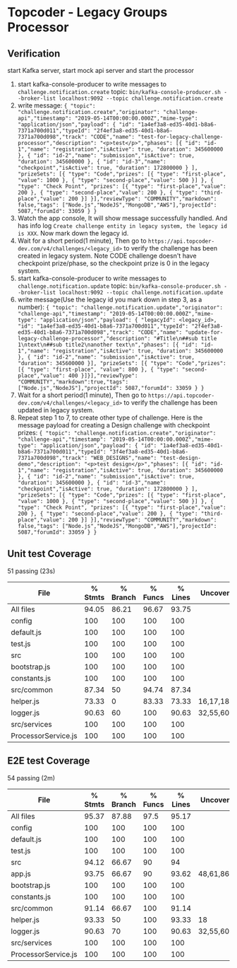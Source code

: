 # Topcoder - Legacy Groups Processor

## Verification
start Kafka server, start mock api server and start the processor

1. start kafka-console-producer to write messages to `challenge.notification.create` topic:
  `bin/kafka-console-producer.sh --broker-list localhost:9092 --topic challenge.notification.create`
2. write message:
  `{ "topic": "challenge.notification.create","originator": "challenge-api","timestamp": "2019-05-14T00:00:00.000Z","mime-type": "application/json","payload": { "id": "1a4ef3a8-ed35-40d1-b8a6-7371a700d011","typeId": "2f4ef3a8-ed35-40d1-b8a6-7371a700d098","track": "CODE","name": "test-for-legacy-challenge-processor","description": "<p>test</p>","phases": [{ "id": "id-1","name": "registration","isActive": true, "duration": 345600000 }, { "id": "id-2","name": "submission","isActive": true, "duration": 345600000 }, { "id": "id-3","name": "checkpoint","isActive": true, "duration": 172800000 } ], "prizeSets": [{ "type": "Code","prizes": [{ "type": "first-place", "value": 1000 }, { "type": "second-place","value": 500 }] }, { "type": "Check Point", "prizes": [{ "type": "first-place","value": 200 }, { "type": "second-place","value": 200 }, { "type": "third-place","value": 200 }] }],"reviewType": "COMMUNITY","markdown": false,"tags": ["Node.js","NodeJS","MongoDB","AWS"],"projectId": 5087,"forumId": 33059 } }`
3. Watch the app console, It will show message successfully handled. And has info log `Create challenge entity in legacy system, the legacy id is XXX`. Now mark down the legacy id.
4. Wait for a short period(1 minute), Then go to `https://api.topcoder-dev.com/v4/challenges/<legacy_id>` to verify the challenge has been created in legacy system. Note CODE challenge doesn't have checkpoint prize/phase, so the checkpoint prize is 0 in the legacy system.
5. start kafka-console-producer to write messages to `challenge.notification.update` topic:
  `bin/kafka-console-producer.sh --broker-list localhost:9092 --topic challenge.notification.update`
6. write message(Use the legacy id you mark down in step 3, as a number):
  `{ "topic": "challenge.notification.update","originator": "challenge-api","timestamp": "2019-05-14T00:00:00.000Z","mime-type": "application/json","payload": { "legacyId": <legacy_id>, "id": "1a4ef3a8-ed35-40d1-b8a6-7371a700d011","typeId": "2f4ef3a8-ed35-40d1-b8a6-7371a700d098","track": "CODE","name": "update-for-legacy-challenge-processor","description": "#Title\n##sub title 1\ntext\n##sub title2\nanother text\n","phases": [{ "id": "id-1","name": "registration","isActive": true, "duration": 345600000 }, { "id": "id-2","name": "submission","isActive": true, "duration": 345600000 }], "prizeSets": [{ "type": "Code","prizes": [{ "type": "first-place", "value": 800 }, { "type": "second-place","value": 400 }]}],"reviewType": "COMMUNITY","markdown":true,"tags": ["Node.js","NodeJS"],"projectId": 5087,"forumId": 33059 } }`
7. Wait for a short period(1 minute), Then go to `https://api.topcoder-dev.com/v4/challenges/<legacy_id>` to verify the challenge has been updated in legacy system.
8. Repeat step 1 to 7, to create other type of challenge. Here is the message payload for creating a Design challenge with checkpoint prizes:
  `{ "topic": "challenge.notification.create","originator": "challenge-api","timestamp": "2019-05-14T00:00:00.000Z","mime-type": "application/json","payload": { "id": "1a4ef3a8-ed35-40d1-b8a6-7371a700d011","typeId": "3f4ef3a8-ed35-40d1-b8a6-7371a700d098","track": "WEB_DESIGNS","name": "test-design-demo","description": "<p>test design</p>","phases": [{ "id": "id-1","name": "registration","isActive": true, "duration": 345600000 }, { "id": "id-2","name": "submission","isActive": true, "duration": 345600000 }, { "id": "id-3","name": "checkpoint","isActive": true, "duration": 172800000 } ], "prizeSets": [{ "type": "Code","prizes": [{ "type": "first-place", "value": 1000 }, { "type": "second-place","value": 500 }] }, { "type": "Check Point", "prizes": [{ "type": "first-place","value": 200 }, { "type": "second-place","value": 200 }, { "type": "third-place","value": 200 }] }],"reviewType": "COMMUNITY","markdown": false,"tags": ["Node.js","NodeJS","MongoDB","AWS"],"projectId": 5087,"forumId": 33059 } }`


## Unit test Coverage
  51 passing (23s)

File                  |  % Stmts | % Branch |  % Funcs |  % Lines | Uncovered Line #s |
----------------------|----------|----------|----------|----------|-------------------|
All files             |    94.05 |    86.21 |    96.67 |    93.75 |                   |
 config               |      100 |      100 |      100 |      100 |                   |
  default.js          |      100 |      100 |      100 |      100 |                   |
  test.js             |      100 |      100 |      100 |      100 |                   |
 src                  |      100 |      100 |      100 |      100 |                   |
  bootstrap.js        |      100 |      100 |      100 |      100 |                   |
  constants.js        |      100 |      100 |      100 |      100 |                   |
 src/common           |    87.34 |       50 |    94.74 |    87.34 |                   |
  helper.js           |    73.33 |        0 |    83.33 |    73.33 |       16,17,18,20 |
  logger.js           |    90.63 |       60 |      100 |    90.63 |32,55,60,84,98,118 |
 src/services         |      100 |      100 |      100 |      100 |                   |
  ProcessorService.js |      100 |      100 |      100 |      100 |                   |

## E2E test Coverage

  54 passing (2m)

File                  |  % Stmts | % Branch |  % Funcs |  % Lines | Uncovered Line #s |
----------------------|----------|----------|----------|----------|-------------------|
All files             |    95.37 |    87.88 |     97.5 |    95.17 |                   |
 config               |      100 |      100 |      100 |      100 |                   |
  default.js          |      100 |      100 |      100 |      100 |                   |
  test.js             |      100 |      100 |      100 |      100 |                   |
 src                  |    94.12 |    66.67 |       90 |       94 |                   |
  app.js              |    93.75 |    66.67 |       90 |    93.62 |          48,61,86 |
  bootstrap.js        |      100 |      100 |      100 |      100 |                   |
  constants.js        |      100 |      100 |      100 |      100 |                   |
 src/common           |    91.14 |    66.67 |      100 |    91.14 |                   |
  helper.js           |    93.33 |       50 |      100 |    93.33 |                18 |
  logger.js           |    90.63 |       70 |      100 |    90.63 |32,55,60,84,98,118 |
 src/services         |      100 |      100 |      100 |      100 |                   |
  ProcessorService.js |      100 |      100 |      100 |      100 |                   |
